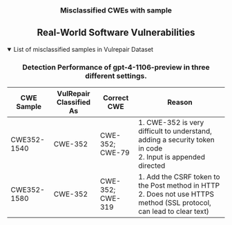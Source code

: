 <p align="center">
  <h3 align="center"> Misclassified CWEs with sample</h3>
</p>
<div align="center">

## Real-World Software Vulnerabilities

</div>

<details open="open">
<summary>List of misclassified samples in Vulrepair Dataset</summary>

<h3>
    <b>
        <div align="center">
            Detection Performance of gpt-4-1106-preview in three different settings.
        </div>
    </b>
</h3>
  
<div align="center">

|  CWE Sample   | VulRepair Classified As  | Correct CWE       |  Reason  |
|---------------|--------------------------|-------------------|----------|
| CWE352-1540   | CWE-352                  | CWE-352; CWE-79   | 1. CWE-352 is very difficult to understand, adding a security token in code  <br>2. Input is appended directed   |
| CWE352-1580   | CWE-352                  | CWE-352; CWE-319  | 1. Add the CSRF token to the Post method in HTTP 2. Does not use HTTPS method (SSL protocol, can lead to clear text)  |
</div>
</details>
